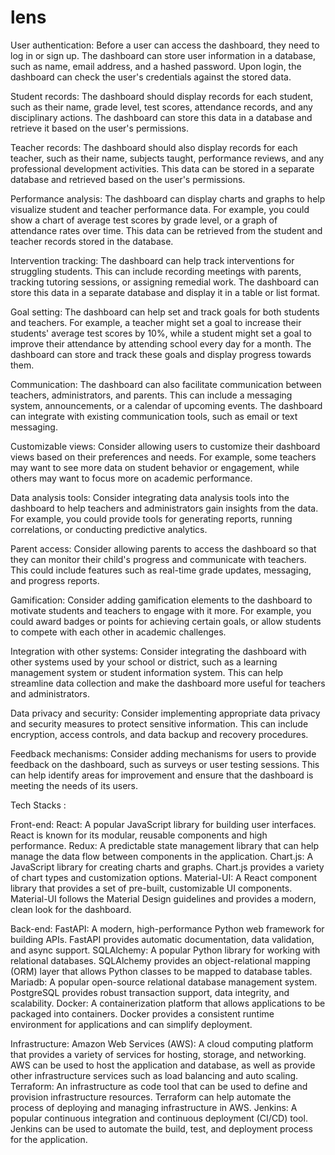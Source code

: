 # lens

User authentication:
Before a user can access the dashboard, they need to log in or sign up. The dashboard can store user information in a database, such as name, email address, and a hashed password. Upon login, the dashboard can check the user's credentials against the stored data.

Student records: 
The dashboard should display records for each student, such as their name, grade level, test scores, attendance records, and any disciplinary actions. The dashboard can store this data in a database and retrieve it based on the user's permissions.

Teacher records:
The dashboard should also display records for each teacher, such as their name, subjects taught, performance reviews, and any professional development activities. This data can be stored in a separate database and retrieved based on the user's permissions.

Performance analysis:
The dashboard can display charts and graphs to help visualize student and teacher performance data. For example, you could show a chart of average test scores by grade level, or a graph of attendance rates over time. This data can be retrieved from the student and teacher records stored in the database.

Intervention tracking:
The dashboard can help track interventions for struggling students. This can include recording meetings with parents, tracking tutoring sessions, or assigning remedial work. The dashboard can store this data in a separate database and display it in a table or list format.

Goal setting:
The dashboard can help set and track goals for both students and teachers. For example, a teacher might set a goal to increase their students' average test scores by 10%, while a student might set a goal to improve their attendance by attending school every day for a month. The dashboard can store and track these goals and display progress towards them.

Communication:
The dashboard can also facilitate communication between teachers, administrators, and parents. This can include a messaging system, announcements, or a calendar of upcoming events. The dashboard can integrate with existing communication tools, such as email or text messaging.

Customizable views:
Consider allowing users to customize their dashboard views based on their preferences and needs. For example, some teachers may want to see more data on student behavior or engagement, while others may want to focus more on academic performance.

Data analysis tools:
Consider integrating data analysis tools into the dashboard to help teachers and administrators gain insights from the data. For example, you could provide tools for generating reports, running correlations, or conducting predictive analytics.

Parent access:
Consider allowing parents to access the dashboard so that they can monitor their child's progress and communicate with teachers. This could include features such as real-time grade updates, messaging, and progress reports.

Gamification:
Consider adding gamification elements to the dashboard to motivate students and teachers to engage with it more. For example, you could award badges or points for achieving certain goals, or allow students to compete with each other in academic challenges.

Integration with other systems:
Consider integrating the dashboard with other systems used by your school or district, such as a learning management system or student information system. This can help streamline data collection and make the dashboard more useful for teachers and administrators.

Data privacy and security:
Consider implementing appropriate data privacy and security measures to protect sensitive information. This can include encryption, access controls, and data backup and recovery procedures.

Feedback mechanisms:
Consider adding mechanisms for users to provide feedback on the dashboard, such as surveys or user testing sessions. This can help identify areas for improvement and ensure that the dashboard is meeting the needs of its users.

Tech Stacks :

Front-end:
React: A popular JavaScript library for building user interfaces. React is known for its modular, reusable components and high performance.
Redux: A predictable state management library that can help manage the data flow between components in the application.
Chart.js: A JavaScript library for creating charts and graphs. Chart.js provides a variety of chart types and customization options.
Material-UI: A React component library that provides a set of pre-built, customizable UI components. Material-UI follows the Material Design guidelines and provides a modern, clean look for the dashboard.

Back-end:
FastAPI: A modern, high-performance Python web framework for building APIs. FastAPI provides automatic documentation, data validation, and async support.
SQLAlchemy: A popular Python library for working with relational databases. SQLAlchemy provides an object-relational mapping (ORM) layer that allows Python classes to be mapped to database tables.
Mariadb: A popular open-source relational database management system. PostgreSQL provides robust transaction support, data integrity, and scalability.
Docker: A containerization platform that allows applications to be packaged into containers. Docker provides a consistent runtime environment for applications and can simplify deployment. 

Infrastructure:
Amazon Web Services (AWS): A cloud computing platform that provides a variety of services for hosting, storage, and networking. AWS can be used to host the application and database, as well as provide other infrastructure services such as load balancing and auto scaling.
Terraform: An infrastructure as code tool that can be used to define and provision infrastructure resources. Terraform can help automate the process of deploying and managing infrastructure in AWS.
Jenkins: A popular continuous integration and continuous deployment (CI/CD) tool. Jenkins can be used to automate the build, test, and deployment process for the application.
